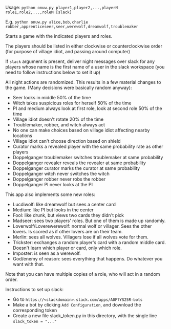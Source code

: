 Usage: `python onuw.py player1,player2,...,playerN role1,role2,...,roleM [slack]`

E.g. `python onuw.py alice,bob,charlie robber,apprenticeseer,seer,werewolf,dreamwolf,troublemaker`


Starts a game with the indicated players and roles.


The players should be listed in either clockwise or counterclockwise order
(for purpose of village idiot, and passing around computer)


If `slack` argument is present, deliver night messages over slack
for any players whose name is the first name of a user in the slack workspace 
(you need to follow instructions below to set it up)


All night actions are randomized.
This results in a few material changes to the game.
(Many decisions were basically random anyway):


  * Seer looks in middle 50% of the time
  * Witch takes suspicious roles for herself 50% of the time
  * PI and medium always look at first role, look at second role 50% of the time
  * Village idiot doesn't rotate 20% of the time
  * Troublemaker, robber, and witch always act
  * No one can make choices based on village idiot affecting nearby locations
  * Village idiot can't choose direction based on shield
  * Curator marks a revealed player with the same probability rate as other players
  * Doppelganger troublemaker switches troublemaker at same probability
  * Doppelganger revealer reveals the revealer at same probability
  * Doppelganger curator marks the curator at same probability
  * Doppelganger witch never switches the witch
  * Doppelganger robber never robs the robber
  * Doppelganger PI never looks at the PI


This app also implements some new roles:


  * Lucdiwolf: like dreamwolf but sees a center card
  * Medium: like PI but looks in the center
  * Fool: like drunk, but views two cards they didn't pick
  * Madseer: sees two players' roles. But one of them is made up randomly.
  * Loverwolf/Loverewerewolf: normal wolf or villager. Sees the other lovers. Is scored as if other lovers are on their team.
  * Merlin: sees all wolves. Villagers lose if all wolves vote for them.
  * Trickster: exchanges a random player's card with a random middle card. Doesn't learn which player or card, only which role.
  * Imposter: is seen as a werewolf.
  * God/enemy of reason: sees everything that happens. Do whatever you want with that.


Note that you can have multiple copies of a role, who will act in a random order.


Instructions to set up slack:

  * Go to `https://<slackdomain>.slack.com/apps/A0F7YS25R-bots`
  * Make a bot by clicking `Add Configuration`, and download the corresponding token
  * Create a new file slack_token.py in this directory, with the single line `slack_token = "..."`

